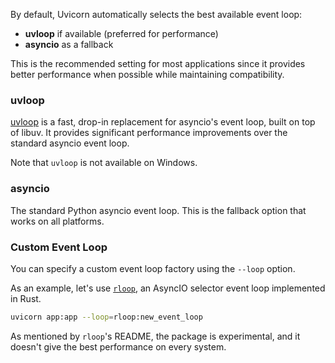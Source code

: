 By default, Uvicorn automatically selects the best available event loop:

- **uvloop** if available (preferred for performance)
- **asyncio** as a fallback

This is the recommended setting for most applications since it provides better performance when
possible while maintaining compatibility.

### uvloop

[uvloop](https://github.com/MagicStack/uvloop) is a fast, drop-in replacement for asyncio's event loop,
built on top of libuv. It provides significant performance improvements over the standard asyncio event loop.

Note that `uvloop` is not available on Windows.

### asyncio

The standard Python asyncio event loop. This is the fallback option that works on all platforms.

### Custom Event Loop

You can specify a custom event loop factory using the `--loop` option.

As an example, let's use [`rloop`](https://github.com/gi0baro/rloop), an AsyncIO selector event loop implemented in Rust.

```bash
uvicorn app:app --loop=rloop:new_event_loop
```

As mentioned by `rloop`'s README, the package is experimental, and it doesn't give the best performance on every system.
